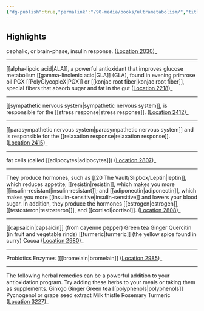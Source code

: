 ```yaml
---
{"dg-publish":true,"permalink":"/90-media/books/ultrametabolism/","title":"Ultrametabolism","tags":["#book"]}
---
```



## Highlights
cephalic, or brain-phase, insulin response. ([Location 2030](https://readwise.io/to_kindle?action=open&asin=B000GCFD6I&location=2030))_

----
[[alpha-lipoic acid\|ALA]], a powerful antioxidant that improves glucose metabolism [[gamma-linolenic acid\|GLA]] (GLA), found in evening primrose oil PGX [[PolyGlycopleX\|PGX]] or [[konjac root fiber\|konjac root fiber]], special fibers that absorb sugar and fat in the gut ([Location 2218](https://readwise.io/to_kindle?action=open&asin=B000GCFD6I&location=2218))_

----
[[sympathetic nervous system\|sympathetic nervous system]], is responsible for the [[stress response\|stress response]]. ([Location 2412](https://readwise.io/to_kindle?action=open&asin=B000GCFD6I&location=2412))_

----
[[parasympathetic nervous system\|parasympathetic nervous system]] and is responsible for the [[relaxation response\|relaxation response]]. ([Location 2415](https://readwise.io/to_kindle?action=open&asin=B000GCFD6I&location=2415))_

----
fat cells (called [[adipocytes\|adipocytes]]) ([Location 2807](https://readwise.io/to_kindle?action=open&asin=B000GCFD6I&location=2807))_

----
They produce hormones, such as [[20 The Vault/Slipbox/Leptin\|leptin]], which reduces appetite; [[resistin\|resistin]], which makes you more [[insulin-resistant\|insulin-resistant]]; and [[adiponectin\|adiponectin]], which makes you more [[insulin-sensitive\|insulin-sensitive]] and lowers your blood sugar. In addition, they produce the hormones [[estrogen\|estrogen]], [[testosteron\|testosteron]]], and [[cortisol\|cortisol]]. ([Location 2808](https://readwise.io/to_kindle?action=open&asin=B000GCFD6I&location=2808))_

----
[[capsaicin\|capsaicin]] (from cayenne pepper) Green tea Ginger Quercitin (in fruit and vegetable rinds) [[turmeric\|turmeric]] (the yellow spice found in curry) Cocoa ([Location 2980](https://readwise.io/to_kindle?action=open&asin=B000GCFD6I&location=2980))_

----
Probiotics Enzymes ([[bromelain\|bromelain]] ([Location 2985](https://readwise.io/to_kindle?action=open&asin=B000GCFD6I&location=2985))_

----
The following herbal remedies can be a powerful addition to your antioxidation program. Try adding these herbs to your meals or taking them as supplements. Ginkgo Ginger Green tea [[polyphenols\|polyphenols]] Pycnogenol or grape seed extract Milk thistle Rosemary Turmeric ([Location 3227](https://readwise.io/to_kindle?action=open&asin=B000GCFD6I&location=3227))_

